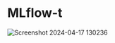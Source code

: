 # MLflow-t

![Screenshot 2024-04-17 130236](https://github.com/bibasrairockz/MLflow-t/assets/130794180/cbbe8fbd-1d6f-4be6-9e8a-1acb6e088ea7)
